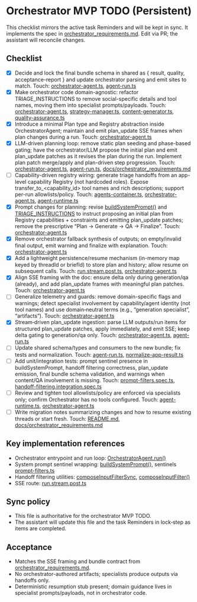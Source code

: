 # Orchestrator MVP TODO (Persistent)

This checklist mirrors the active task Reminders and will be kept in sync. It implements the spec in [orchestrator_requirements.md](awesomeposter/docs/orchestrator_requirements.md:1). Edit via PR; the assistant will reconcile changes.

## Checklist

- [x] Decide and lock the final bundle schema in shared as { result, quality, acceptance-report } and update orchestrator parsing and emit sites to match. Touch: [orchestrator-agent.ts](awesomeposter/packages/agents-server/src/services/orchestrator-agent.ts:406), [agent-run.ts](awesomeposter/packages/shared/src/agent-run.ts)
- [x] Make orchestrator code domain-agnostic: refactor TRIAGE_INSTRUCTIONS to remove social-specific details and tool names, moving them into specialist prompts/payloads. Touch: [orchestrator-agent.ts](awesomeposter/packages/agents-server/src/services/orchestrator-agent.ts), [strategy-manager.ts](awesomeposter/packages/agents-server/src/agents/strategy-manager.ts), [content-generator.ts](awesomeposter/packages/agents-server/src/agents/content-generator.ts), [quality-assurance.ts](awesomeposter/packages/agents-server/src/agents/quality-assurance.ts)
- [x] Introduce a minimal Plan type and Registry abstraction inside OrchestratorAgent; maintain and emit plan_update SSE frames when plan changes during a run. Touch: [orchestrator-agent.ts](awesomeposter/packages/agents-server/src/services/orchestrator-agent.ts)
- [x] LLM-driven planning loop: remove static plan seeding and phase-based gating; have the orchestrator/LLM propose the initial plan and emit plan_update patches as it revises the plan during the run. Implement plan patch merge/apply and plan-driven step progression. Touch: [orchestrator-agent.ts](awesomeposter/packages/agents-server/src/services/orchestrator-agent.ts), [agent-run.ts](awesomeposter/packages/shared/src/agent-run.ts), [docs/orchestrator_requirements.md](awesomeposter/docs/orchestrator_requirements.md)
- [ ] Capability-driven registry wiring: generate triage handoffs from an app-level capability Registry (not hardcoded roles). Expose transfer_to_<capability_id> tool names and rich descriptions; support per-run allowlists/policy. Touch: [agents-container.ts](awesomeposter/packages/agents-server/src/services/agents-container.ts), [orchestrator-agent.ts](awesomeposter/packages/agents-server/src/services/orchestrator-agent.ts), [agent-runtime.ts](awesomeposter/packages/agents-server/src/services/agent-runtime.ts)
- [x] Prompt changes for planning: revise [buildSystemPrompt()](awesomeposter/packages/agents-server/src/services/orchestrator-agent.ts:513) and [TRIAGE_INSTRUCTIONS](awesomeposter/packages/agents-server/src/services/orchestrator-agent.ts:224) to instruct proposing an initial plan from Registry capabilities + constraints and emitting plan_update patches; remove the prescriptive “Plan → Generate → QA → Finalize”. Touch: [orchestrator-agent.ts](awesomeposter/packages/agents-server/src/services/orchestrator-agent.ts)
- [x] Remove orchestrator fallback synthesis of outputs; on empty/invalid final output, emit warning and finalize with explanation. Touch: [orchestrator-agent.ts](awesomeposter/packages/agents-server/src/services/orchestrator-agent.ts)
- [x] Add a lightweight persistence/resume mechanism (in-memory map keyed by threadId or briefId) to store plan and history; allow resume on subsequent calls. Touch: [run.stream.post.ts](awesomeposter/packages/agents-server/routes/api/v1/agent/run.stream.post.ts), [orchestrator-agent.ts](awesomeposter/packages/agents-server/src/services/orchestrator-agent.ts)
- [x] Align SSE framing with the doc: ensure delta only during generation/qa (already), and add plan_update frames with meaningful plan patches. Touch: [orchestrator-agent.ts](awesomeposter/packages/agents-server/src/services/orchestrator-agent.ts)
- [ ] Generalize telemetry and guards: remove domain-specific flags and warnings; detect specialist involvement by capability/agent identity (not tool names) and use domain‑neutral terms (e.g., “generation specialist”, “artifacts”). Touch: [orchestrator-agent.ts](awesomeposter/packages/agents-server/src/services/orchestrator-agent.ts)
- [x] Stream‑driven plan_update ingestion: parse LLM outputs/run items for structured plan_update patches, apply immediately, and emit SSE; keep delta gating to generation/qa only. Touch: [orchestrator-agent.ts](awesomeposter/packages/agents-server/src/services/orchestrator-agent.ts), [agent-run.ts](awesomeposter/packages/shared/src/agent-run.ts)
- [ ] Update shared schema/types and consumers to the new bundle; fix tests and normalization. Touch: [agent-run.ts](awesomeposter/packages/shared/src/agent-run.ts), [normalize-app-result.ts](awesomeposter/src/lib/normalize-app-result.ts)
- [ ] Add unit/integration tests: prompt sentinel presence in buildSystemPrompt, handoff filtering correctness, plan_update emission, final bundle schema validation, and warnings when content/QA involvement is missing. Touch: [prompt-filters.spec.ts](awesomeposter/packages/agents-server/__tests__/prompt-filters.spec.ts), [handoff-filtering.integration.spec.ts](awesomeposter/packages/agents-server/__tests__/handoff-filtering.integration.spec.ts)
- [ ] Review and tighten tool allowlists/policy are enforced via specialists only; confirm Orchestrator has no tools configured. Touch: [agent-runtime.ts](awesomeposter/packages/agents-server/src/services/agent-runtime.ts:60), [orchestrator-agent.ts](awesomeposter/packages/agents-server/src/services/orchestrator-agent.ts:238)
- [ ] Write migration notes summarizing changes and how to resume existing threads or start fresh. Touch: [README.md](awesomeposter/README.md), [docs/orchestrator_requirements.md](awesomeposter/docs/orchestrator_requirements.md:1)

## Key implementation references

- Orchestrator entrypoint and run loop: [OrchestratorAgent.run()](awesomeposter/packages/agents-server/src/services/orchestrator-agent.ts:83)
- System prompt sentinel wrapping: [buildSystemPrompt()](awesomeposter/packages/agents-server/src/services/orchestrator-agent.ts:476), sentinels [prompt-filters.ts](awesomeposter/packages/agents-server/src/utils/prompt-filters.ts:6)
- Handoff filtering utilities: [composeInputFilterSync](awesomeposter/packages/agents-server/src/services/orchestrator-agent.ts:30), [composeInputFilter()](awesomeposter/packages/agents-server/src/utils/prompt-filters.ts:139)
- SSE route: [run.stream.post.ts](awesomeposter/packages/agents-server/routes/api/v1/agent/run.stream.post.ts:1)

## Sync policy

- This file is authoritative for the orchestrator MVP TODO.
- The assistant will update this file and the task Reminders in lock‑step as items are completed.

## Acceptance

- Matches the SSE framing and bundle contract from [orchestrator_requirements.md](awesomeposter/docs/orchestrator_requirements.md:87).
- No orchestrator-authored artifacts; specialists produce outputs via handoffs only.
- Deterministic resumption stub present; domain guidance lives in specialist prompts/payloads, not in orchestrator code.